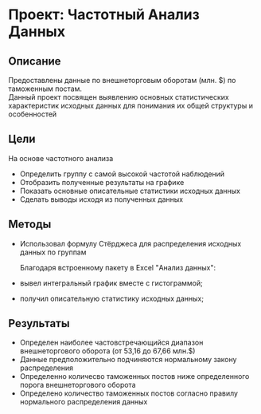 # Проект: Частотный Анализ Данных
## Описание
Предоставлены данные по внешнеторговым оборотам (млн. $) по таможенным постам.  
Данный проект посвящен выявлению основных статистических характеристик исходных данных для понимания их общей структуры и особенностей

## Цели
На основе частотного анализа
- Определить группу с самой высокой частотой наблюдений
- Отобразить полученные результаты на графике
- Показать основные описательные статистики исходных данных
- Сделать выводы исходя из полученных данных


## Методы
- Использовал формулу Стёрджеса для распределения исходных данных по группам
  
  Благодаря встроенному пакету в Excel "Анализ данных":
- вывел интегральный график вместе с гистограммой;
- получил описательную статистику исходных данных; 


## Результаты
- Определен наиболее частовстречающийся диапазон внешнеторгового оборота (от 53,16 до 67,66 млн.$)
- Данные предположительно подчиняются нормальному закону распределения
- Определенно количесво таможенных постов ниже определенного порога внешнеторгового оборота
- Определено количество таможенных постов согласно правилу нормального распределения данных

